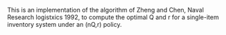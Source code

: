 This is an implementation of the algorithm of Zheng and Chen, Naval
Research logistxics 1992, to compute the optimal Q and r for a
single-item inventory system under an (nQ,r) policy.
